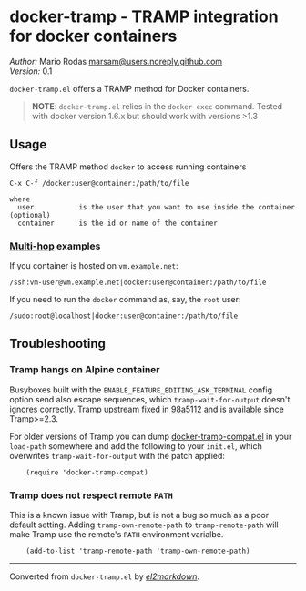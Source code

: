 # docker-tramp - TRAMP integration for docker containers

*Author:* Mario Rodas <marsam@users.noreply.github.com><br>
*Version:* 0.1<br>

`docker-tramp.el` offers a TRAMP method for Docker containers.

> **NOTE**: `docker-tramp.el` relies in the `docker exec` command.  Tested
> with docker version 1.6.x but should work with versions >1.3

## Usage

Offers the TRAMP method `docker` to access running containers

    C-x C-f /docker:user@container:/path/to/file

    where
      user           is the user that you want to use inside the container (optional)
      container      is the id or name of the container

### [Multi-hop][] examples

If you container is hosted on `vm.example.net`:

    /ssh:vm-user@vm.example.net|docker:user@container:/path/to/file

If you need to run the `docker` command as, say, the `root` user:

    /sudo:root@localhost|docker:user@container:/path/to/file

## Troubleshooting

### Tramp hangs on Alpine container

Busyboxes built with the `ENABLE_FEATURE_EDITING_ASK_TERMINAL` config option
send also escape sequences, which `tramp-wait-for-output` doesn't ignores
correctly.  Tramp upstream fixed in [98a5112][] and is available since
Tramp>=2.3.

For older versions of Tramp you can dump [docker-tramp-compat.el][] in your
`load-path` somewhere and add the following to your `init.el`, which
overwrites `tramp-wait-for-output` with the patch applied:

        (require 'docker-tramp-compat)

### Tramp does not respect remote `PATH`

This is a known issue with Tramp, but is not a bug so much as a poor default
setting.  Adding `tramp-own-remote-path` to `tramp-remote-path` will make
Tramp use the remote's `PATH` environment varialbe.

        (add-to-list 'tramp-remote-path 'tramp-own-remote-path)

[Multi-hop]: https://www.gnu.org/software/emacs/manual/html_node/tramp/Ad_002dhoc-multi_002dhops.html
[98a5112]: http://git.savannah.gnu.org/cgit/tramp.git/commit/?id=98a511248a9405848ed44de48a565b0b725af82c
[docker-tramp-compat.el]: https://github.com/emacs-pe/docker-tramp.el/raw/master/docker-tramp-compat.el


---
Converted from `docker-tramp.el` by [*el2markdown*](https://github.com/Lindydancer/el2markdown).
